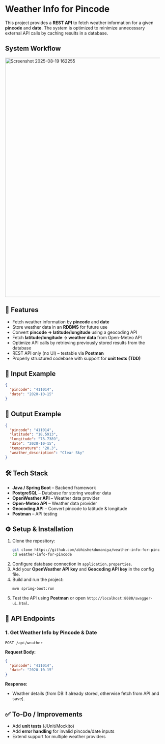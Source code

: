 # Weather Info for Pincode  

This project provides a **REST API** to fetch weather information for a given **pincode** and **date**. The system is optimized to minimize unnecessary external API calls by caching results in a database.  

## System Workflow
<img width="1263" height="779" alt="Screenshot 2025-08-19 162255" src="https://github.com/user-attachments/assets/fda504c8-fa9d-45aa-b2cf-12b911033c9b" />

## 🚀 Features  
- Fetch weather information by **pincode** and **date**  
- Store weather data in an **RDBMS** for future use  
- Convert **pincode → latitude/longitude** using a geocoding API  
- Fetch **latitude/longitude → weather data** from Open-Meteo API  
- Optimize API calls by retrieving previously stored results from the database  
- REST API only (no UI) – testable via **Postman**  
- Properly structured codebase with support for **unit tests (TDD)**  

## 📌 Input Example  
```json
{
  "pincode": "411014",
  "date": "2020-10-15"
}
```

## 📌 Output Example  
```json
{
  "pincode": "411014",
  "latitude": "18.5913",
  "longitude": "73.7389",
  "date": "2020-10-15",
  "temperature": "28.3",
  "weather_description": "Clear Sky"
}
```

## 🛠️ Tech Stack  
- **Java / Spring Boot** – Backend framework  
- **PostgreSQL** – Database for storing weather data  
- **OpenWeather API** – Weather data provider  
- **Open-Meteo API** – Weather data provider  
- **Geocoding API** – Convert pincode to latitude & longitude  
- **Postman** – API testing  

## ⚙️ Setup & Installation  
1. Clone the repository:  
   ```bash
   git clone https://github.com/abhishekdumaniya/weather-info-for-pincode.git
   cd weather-info-for-pincode
   ```
2. Configure database connection in `application.properties`.  
3. Add your **OpenWeather API key** and **Geocoding API key** in the config file.  
4. Build and run the project:  
   ```bash
   mvn spring-boot:run
   ```
5. Test the API using **Postman** or open `http://localhost:8080/swagger-ui.html`.  

## 📂 API Endpoints  
### 1. Get Weather Info by Pincode & Date  
```http
POST /api/weather
```
**Request Body:**  
```json
{
  "pincode": "411014",
  "date": "2020-10-15"
}
```
**Response:**  
- Weather details (from DB if already stored, otherwise fetch from API and save).  

## ✅ To-Do / Improvements  
- Add **unit tests** (JUnit/Mockito)  
- Add **error handling** for invalid pincode/date inputs  
- Extend support for multiple weather providers  


